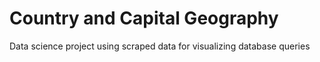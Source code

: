 # Country and Capital Geography
Data science project using scraped data for visualizing database queries 
